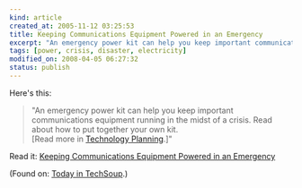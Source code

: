 ```yaml
--- 
kind: article
created_at: 2005-11-12 03:25:53
title: Keeping Communications Equipment Powered in an Emergency
excerpt: "An emergency power kit can help you keep important communications equipment running in the midst of a crisis."
tags: [power, crisis, disaster, electricity]
modified_on: 2008-04-05 06:27:32
status: publish
---
```


<p>
Here's this:
</p>

<blockquote>
<p>"An emergency power kit can help you keep important communications equipment running in the midst of a crisis. Read about how to put together your own kit.<br />
[Read more in <a href="http://www.techsoup.org/howto/articles/techplan/index.cfm?rss=1">Technology Planning</a>.]"</p>
</blockquote>

<p>Read it: <a href="http://www.techsoup.org/howto/articles/techplan/page4047.cfm?rss=1">Keeping Communications Equipment Powered in an Emergency</a></p>

<p>(Found on: <a href="http://www.techsoup.org/">Today in TechSoup</a>.)</p>